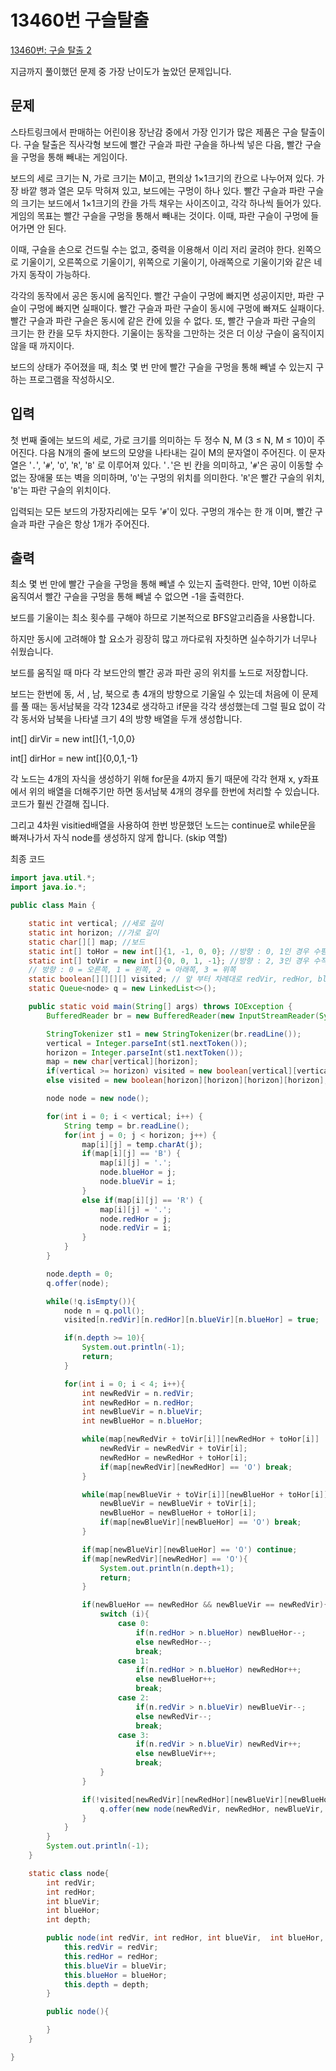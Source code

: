 # 13460번 구슬탈출

[13460번: 구슬 탈출 2](https://www.acmicpc.net/problem/13460)

지금까지 풀이했던 문제 중 가장 난이도가 높았던 문제입니다. 

## 문제

스타트링크에서 판매하는 어린이용 장난감 중에서 가장 인기가 많은 제품은 구슬 탈출이다. 구슬 탈출은 직사각형 보드에 빨간 구슬과 파란 구슬을 하나씩 넣은 다음, 빨간 구슬을 구멍을 통해 빼내는 게임이다.

보드의 세로 크기는 N, 가로 크기는 M이고, 편의상 1×1크기의 칸으로 나누어져 있다. 가장 바깥 행과 열은 모두 막혀져 있고, 보드에는 구멍이 하나 있다. 빨간 구슬과 파란 구슬의 크기는 보드에서 1×1크기의 칸을 가득 채우는 사이즈이고, 각각 하나씩 들어가 있다. 게임의 목표는 빨간 구슬을 구멍을 통해서 빼내는 것이다. 이때, 파란 구슬이 구멍에 들어가면 안 된다.

이때, 구슬을 손으로 건드릴 수는 없고, 중력을 이용해서 이리 저리 굴려야 한다. 왼쪽으로 기울이기, 오른쪽으로 기울이기, 위쪽으로 기울이기, 아래쪽으로 기울이기와 같은 네 가지 동작이 가능하다.

각각의 동작에서 공은 동시에 움직인다. 빨간 구슬이 구멍에 빠지면 성공이지만, 파란 구슬이 구멍에 빠지면 실패이다. 빨간 구슬과 파란 구슬이 동시에 구멍에 빠져도 실패이다. 빨간 구슬과 파란 구슬은 동시에 같은 칸에 있을 수 없다. 또, 빨간 구슬과 파란 구슬의 크기는 한 칸을 모두 차지한다. 기울이는 동작을 그만하는 것은 더 이상 구슬이 움직이지 않을 때 까지이다.

보드의 상태가 주어졌을 때, 최소 몇 번 만에 빨간 구슬을 구멍을 통해 빼낼 수 있는지 구하는 프로그램을 작성하시오.

## 입력

첫 번째 줄에는 보드의 세로, 가로 크기를 의미하는 두 정수 N, M (3 ≤ N, M ≤ 10)이 주어진다. 다음 N개의 줄에 보드의 모양을 나타내는 길이 M의 문자열이 주어진다. 이 문자열은 '`.`', '`#`', '`O`', '`R`', '`B`' 로 이루어져 있다. '`.`'은 빈 칸을 의미하고, '`#`'은 공이 이동할 수 없는 장애물 또는 벽을 의미하며, '`O`'는 구멍의 위치를 의미한다. '`R`'은 빨간 구슬의 위치, '`B`'는 파란 구슬의 위치이다.

입력되는 모든 보드의 가장자리에는 모두 '`#`'이 있다. 구멍의 개수는 한 개 이며, 빨간 구슬과 파란 구슬은 항상 1개가 주어진다.

## 출력

최소 몇 번 만에 빨간 구슬을 구멍을 통해 빼낼 수 있는지 출력한다. 만약, 10번 이하로 움직여서 빨간 구슬을 구멍을 통해 빼낼 수 없으면 -1을 출력한다.

보드를 기울이는 최소 횟수를 구해야 하므로 기본적으로 BFS알고리즘을 사용합니다.

하지만 동시에 고려해야 할 요소가 굉장히 많고 까다로워 자칫하면 실수하기가 너무나 쉬웠습니다.

보드를 움직일 때 마다 각 보드안의 빨간 공과 파란 공의 위치를 노드로 저장합니다.

보드는 한번에 동, 서 , 남, 북으로 총 4개의 방향으로 기울일 수 있는데 처음에 이 문제를 풀 때는 동서남북을 각각 1234로 생각하고 if문을 각각 생성했는데 그럴 필요 없이 각각 동서와 남북을 나타낼 크기 4의 방향 배열을 두개 생성합니다.

int[] dirVir = new int[]{1,-1,0,0}

int[] dirHor = new int[]{0,0,1,-1}

각 노드는 4개의 자식을 생성하기 위해 for문을 4까지 돌기 때문에 각각 현재 x, y좌표에서 위의 배열을 더해주기만 하면 동서남북 4개의 경우를 한번에 처리할 수 있습니다. 코드가 훨씬 간결해 집니다.

그리고 4차원 visitied배열을 사용하여 한번 방문했던 노드는 continue로 while문을 빠져나가서 자식 node를 생성하지 않게 합니다. (skip 역할)

최종 코드

```java
import java.util.*;
import java.io.*;

public class Main {

    static int vertical; //세로 길이
    static int horizon; //가로 길이
    static char[][] map; //보드
    static int[] toHor = new int[]{1, -1, 0, 0}; //방향 : 0, 1인 경우 수평으로 이동
    static int[] toVir = new int[]{0, 0, 1, -1}; //방향 : 2, 3인 경우 수직으로 이동
    // 방향 : 0 = 오른쪽, 1 = 왼쪽, 2 = 아래쪽, 3 = 위쪽
    static boolean[][][][] visited; // 앞 부터 차례대로 redVir, redHor, blueVir, blueHor
    static Queue<node> q = new LinkedList<>();

    public static void main(String[] args) throws IOException {
        BufferedReader br = new BufferedReader(new InputStreamReader(System.in));

        StringTokenizer st1 = new StringTokenizer(br.readLine());
        vertical = Integer.parseInt(st1.nextToken());
        horizon = Integer.parseInt(st1.nextToken());
        map = new char[vertical][horizon];
        if(vertical >= horizon) visited = new boolean[vertical][vertical][vertical][vertical];
        else visited = new boolean[horizon][horizon][horizon][horizon];

        node node = new node();

        for(int i = 0; i < vertical; i++) {
            String temp = br.readLine();
            for(int j = 0; j < horizon; j++) {
                map[i][j] = temp.charAt(j);
                if(map[i][j] == 'B') {
                    map[i][j] = '.';
                    node.blueHor = j;
                    node.blueVir = i;
                }
                else if(map[i][j] == 'R') {
                    map[i][j] = '.';
                    node.redHor = j;
                    node.redVir = i;
                }
            }
        }

        node.depth = 0;
        q.offer(node);

        while(!q.isEmpty()){
            node n = q.poll();
            visited[n.redVir][n.redHor][n.blueVir][n.blueHor] = true;

            if(n.depth >= 10){
                System.out.println(-1);
                return;
            }

            for(int i = 0; i < 4; i++){
                int newRedVir = n.redVir;
                int newRedHor = n.redHor;
                int newBlueVir = n.blueVir;
                int newBlueHor = n.blueHor;

                while(map[newRedVir + toVir[i]][newRedHor + toHor[i]] != '#'){
                    newRedVir = newRedVir + toVir[i];
                    newRedHor = newRedHor + toHor[i];
                    if(map[newRedVir][newRedHor] == 'O') break;
                }

                while(map[newBlueVir + toVir[i]][newBlueHor + toHor[i]] != '#'){
                    newBlueVir = newBlueVir + toVir[i];
                    newBlueHor = newBlueHor + toHor[i];
                    if(map[newBlueVir][newBlueHor] == 'O') break;
                }

                if(map[newBlueVir][newBlueHor] == 'O') continue;
                if(map[newRedVir][newRedHor] == 'O'){
                    System.out.println(n.depth+1);
                    return;
                }

                if(newBlueHor == newRedHor && newBlueVir == newRedVir){
                    switch (i){
                        case 0:
                            if(n.redHor > n.blueHor) newBlueHor--;
                            else newRedHor--;
                            break;
                        case 1:
                            if(n.redHor > n.blueHor) newRedHor++;
                            else newBlueHor++;
                            break;
                        case 2:
                            if(n.redVir > n.blueVir) newBlueVir--;
                            else newRedVir--;
                            break;
                        case 3:
                            if(n.redVir > n.blueVir) newRedVir++;
                            else newBlueVir++;
                            break;
                    }
                }

                if(!visited[newRedVir][newRedHor][newBlueVir][newBlueHor]) {
                    q.offer(new node(newRedVir, newRedHor, newBlueVir, newBlueHor, n.depth+1));
                }
            }
        }
        System.out.println(-1);
    }

    static class node{
        int redVir;
        int redHor;
        int blueVir;
        int blueHor;
        int depth;

        public node(int redVir, int redHor, int blueVir,  int blueHor, int depth){
            this.redVir = redVir;
            this.redHor = redHor;
            this.blueVir = blueVir;
            this.blueHor = blueHor;
            this.depth = depth;
        }

        public node(){

        }
    }

}
```